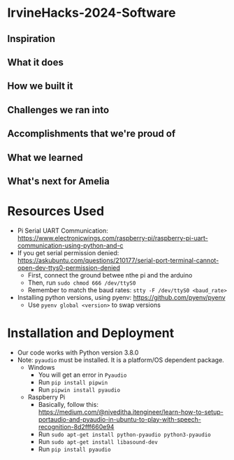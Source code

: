 # IrvineHacks-2024-Software

## Inspiration

## What it does

## How we built it

## Challenges we ran into

## Accomplishments that we're proud of

## What we learned

## What's next for Amelia

# Resources Used
* Pi Serial UART Communication: https://www.electronicwings.com/raspberry-pi/raspberry-pi-uart-communication-using-python-and-c
* If you get serial permission denied: https://askubuntu.com/questions/210177/serial-port-terminal-cannot-open-dev-ttys0-permission-denied
    * First, connect the ground betwee nthe pi and the arduino
    * Then, run `sudo chmod 666 /dev/ttyS0`
    * Remember to match the baud rates: `stty -F /dev/ttyS0 <baud_rate>`
* Installing python versions, using pyenv: https://github.com/pyenv/pyenv
    * Use `pyenv global <version>` to swap versions

# Installation and Deployment
* Our code works with Python version 3.8.0
* Note: `pyaudio` must be installed. It is a platform/OS dependent package.
    * Windows
        * You will get an error in `Pyaudio`
        * Run `pip install pipwin`
        * Run `pipwin install pyaudio`
    * Raspberry Pi
        * Basically, follow this: https://medium.com/@niveditha.itengineer/learn-how-to-setup-portaudio-and-pyaudio-in-ubuntu-to-play-with-speech-recognition-8d2fff660e94
        * Run `sudo apt-get install python-pyaudio python3-pyaudio`
        * Run `sudo apt-get install libasound-dev`
        * Run `pip install pyaudio`
